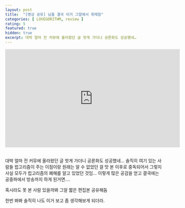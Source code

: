 ```yaml
---
layout: post
title:  "[영상 공유] 님들 결국 이거 그알에서 취재함"
categories: [ LOVEGORITHM, review ]
rating: 5
featured: true
hidden: true
excerpt: 대박 얼마 전 커뮤에 올라왔던 글 핫게 가더니 공론화도 성공했네…
---
```



<div class="videoWrapper" style="margin-bottom: 2rem;">
    <iframe width="560" height="315" src="https://www.youtube.com/embed/gLUrmANNBiY" title="YouTube video player" frameborder="0" allow="accelerometer; autoplay; clipboard-write; encrypted-media; gyroscope; picture-in-picture" allowfullscreen></iframe>
</div>

대박 얼마 전 커뮤에 올라왔던 글 핫게 가더니 공론화도 성공했네... 솔직히 여기 있는 사람들 럽고리즘이 주는 이점이랑 원래는 알 수 없었던 걸 맛 본 이후로 중독되어서 그렇지 사실 모두가 럽고리즘의 폐해를 알고 있었던 것임... 이렇게 많은 공감을 얻고 결국에는 공중파에서 방송까지 하게 된거면....

혹시라도 못 본 사람 있을까봐 그알 짧은 편집본 공유해둠

한번 봐봐 솔직히 나도 이거 보고 좀 생각해보게 되더라.